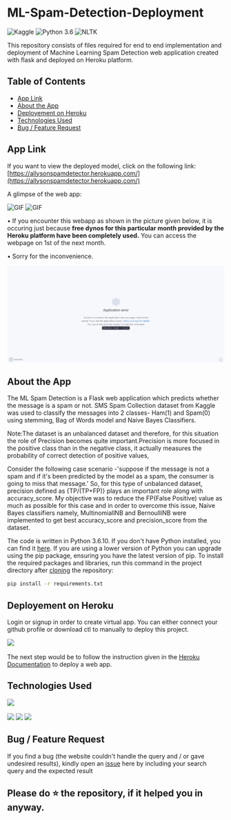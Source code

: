 # ML-Spam-Detection-Deployment

![Kaggle](https://img.shields.io/badge/Dataset-Kaggle-blue.svg) ![Python 3.6](https://img.shields.io/badge/Python-3.6-brightgreen.svg) ![NLTK](https://img.shields.io/badge/Library-NLTK-orange.svg)

This repository consists of files required for end to end implementation and deployment of Machine Learning Spam Detection web application created with flask and deployed on Heroku platform.

## Table of Contents
  * [App Link](#app-link)
  * [About the App](#about-the-app)
  * [Deployement on Heroku](#deployement-on-heroku)
  * [Technologies Used](#technologies-used)
  * [Bug / Feature Request](#bug---feature-request)


## App Link
If you want to view the deployed model, click on the following link:<br />
[https://allysonspamdetector.herokuapp.com/](https://allysonspamdetector.herokuapp.com/)

A glimpse of the web app:

![GIF](readme_resources/spam-sms-web-app.gif)
![GIF](readme_resources/not-spam-sms-web-app.gif)

• If you encounter this webapp as shown in the picture given below, it is occuring just because **free dynos for this particular month provided by the Heroku platform have been completely used.** You can access the webpage on 1st of the next month.

• Sorry for the inconvenience.

![Heroku-Error](readme_resources/application-error-heroku.png)

## About the App
The ML Spam Detection is a Flask web application which predicts whether the message is a spam or not. SMS Spam Collection dataset from Kaggle was used to classify the messages into 2 classes- Ham(1) and Spam(0) using stemming, Bag of Words model and Naive Bayes Classifiers.

Note:The dataset is an unbalanced dataset and therefore, for this situation the role of Precision becomes quite important.Precision is more focused in the positive class than in the negative class, it actually measures the probability of correct detection of positive values,

Consider the following case scenario -'suppose if the message is not a spam and if it's been predicted by the model as a spam, the consumer is going to miss that message.' So, for this type of unbalanced dataset, precision defined as {TP/(TP+FP)} plays an important role along with accuracy_score. My objective was to reduce the FP(False Positive) value as much as possible for this case and in order to overcome this issue, Naive Bayes classifiers namely, MultinomiallNB and BernoulliNB were implemented to get best accuracy_score and precision_score from the dataset.

The code is written in Python 3.6.10. If you don't have Python installed, you can find it [here](https://www.python.org/downloads/). If you are using a lower version of Python you can upgrade using the pip package, ensuring you have the latest version of pip. To install the required packages and libraries, run this command in the project directory after [cloning](https://www.howtogeek.com/451360/how-to-clone-a-github-repository/) the repository:
```bash
pip install -r requirements.txt
```

## Deployement on Heroku
Login or signup in order to create virtual app. You can either connect your github profile or download ctl to manually to deploy this project.

[![](https://i.imgur.com/dKmlpqX.png)](https://heroku.com)

The next step would be to follow the instruction given in the [Heroku Documentation](https://devcenter.heroku.com/articles/getting-started-with-python) to deploy a web app.

## Technologies Used

![](https://forthebadge.com/images/badges/made-with-python.svg)

[<img target="_blank" src="https://flask.palletsprojects.com/en/1.1.x/_images/flask-logo.png" width=170>](https://flask.palletsprojects.com/en/1.1.x/) [<img target="_blank" src="https://number1.co.za/wp-content/uploads/2017/10/gunicorn_logo-300x85.png" width=280>](https://gunicorn.org) [<img target="_blank" src="https://scikit-learn.org/stable/_static/scikit-learn-logo-small.png" width=200>](https://scikit-learn.org/stable/) 

## Bug / Feature Request

If you find a bug (the website couldn't handle the query and / or gave undesired results), kindly open an [issue](https://github.com/divyansh1195/ML-Spam-Detection/issues) here by including your search query and the expected result


## Please do ⭐ the repository, if it helped you in anyway.
